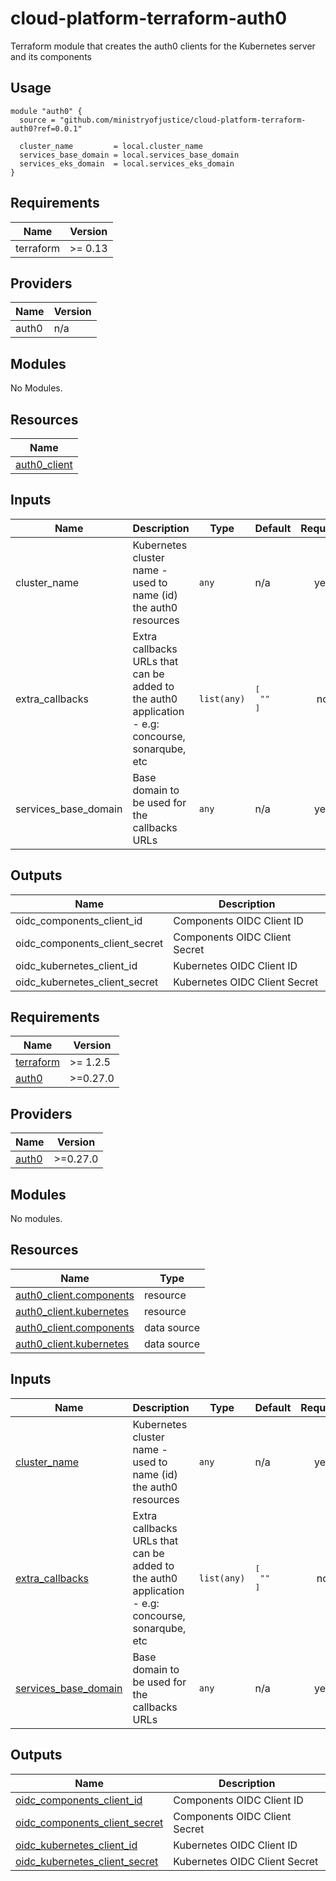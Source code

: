# cloud-platform-terraform-auth0

Terraform module that creates the auth0 clients for the Kubernetes server and its components

## Usage

```hcl
module "auth0" {
  source = "github.com/ministryofjustice/cloud-platform-terraform-auth0?ref=0.0.1"

  cluster_name         = local.cluster_name
  services_base_domain = local.services_base_domain
  services_eks_domain  = local.services_eks_domain
}
```

<!--- BEGIN_TF_DOCS --->
## Requirements

| Name | Version |
|------|---------|
| terraform | >= 0.13 |

## Providers

| Name | Version |
|------|---------|
| auth0 | n/a |

## Modules

No Modules.

## Resources

| Name |
|------|
| [auth0_client](https://registry.terraform.io/providers/alexkappa/auth0/latest/docs/resources/client) |

## Inputs

| Name | Description | Type | Default | Required |
|------|-------------|------|---------|:--------:|
| cluster\_name | Kubernetes cluster name - used to name (id) the auth0 resources | `any` | n/a | yes |
| extra\_callbacks | Extra callbacks URLs that can be added to the auth0 application - e.g: concourse, sonarqube, etc | `list(any)` | <pre>[<br>  ""<br>]</pre> | no |
| services\_base\_domain | Base domain to be used for the callbacks URLs | `any` | n/a | yes |

## Outputs

| Name | Description |
|------|-------------|
| oidc\_components\_client\_id | Components OIDC Client ID |
| oidc\_components\_client\_secret | Components OIDC Client Secret |
| oidc\_kubernetes\_client\_id | Kubernetes OIDC Client ID |
| oidc\_kubernetes\_client\_secret | Kubernetes OIDC Client Secret |

<!--- END_TF_DOCS --->


<!-- BEGIN_TF_DOCS -->
## Requirements

| Name | Version |
|------|---------|
| <a name="requirement_terraform"></a> [terraform](#requirement\_terraform) | >= 1.2.5 |
| <a name="requirement_auth0"></a> [auth0](#requirement\_auth0) | >=0.27.0 |

## Providers

| Name | Version |
|------|---------|
| <a name="provider_auth0"></a> [auth0](#provider\_auth0) | >=0.27.0 |

## Modules

No modules.

## Resources

| Name | Type |
|------|------|
| [auth0_client.components](https://registry.terraform.io/providers/auth0/auth0/latest/docs/resources/client) | resource |
| [auth0_client.kubernetes](https://registry.terraform.io/providers/auth0/auth0/latest/docs/resources/client) | resource |
| [auth0_client.components](https://registry.terraform.io/providers/auth0/auth0/latest/docs/data-sources/client) | data source |
| [auth0_client.kubernetes](https://registry.terraform.io/providers/auth0/auth0/latest/docs/data-sources/client) | data source |

## Inputs

| Name | Description | Type | Default | Required |
|------|-------------|------|---------|:--------:|
| <a name="input_cluster_name"></a> [cluster\_name](#input\_cluster\_name) | Kubernetes cluster name - used to name (id) the auth0 resources | `any` | n/a | yes |
| <a name="input_extra_callbacks"></a> [extra\_callbacks](#input\_extra\_callbacks) | Extra callbacks URLs that can be added to the auth0 application - e.g: concourse, sonarqube, etc | `list(any)` | <pre>[<br>  ""<br>]</pre> | no |
| <a name="input_services_base_domain"></a> [services\_base\_domain](#input\_services\_base\_domain) | Base domain to be used for the callbacks URLs | `any` | n/a | yes |

## Outputs

| Name | Description |
|------|-------------|
| <a name="output_oidc_components_client_id"></a> [oidc\_components\_client\_id](#output\_oidc\_components\_client\_id) | Components OIDC Client ID |
| <a name="output_oidc_components_client_secret"></a> [oidc\_components\_client\_secret](#output\_oidc\_components\_client\_secret) | Components OIDC Client Secret |
| <a name="output_oidc_kubernetes_client_id"></a> [oidc\_kubernetes\_client\_id](#output\_oidc\_kubernetes\_client\_id) | Kubernetes OIDC Client ID |
| <a name="output_oidc_kubernetes_client_secret"></a> [oidc\_kubernetes\_client\_secret](#output\_oidc\_kubernetes\_client\_secret) | Kubernetes OIDC Client Secret |
<!-- END_TF_DOCS -->